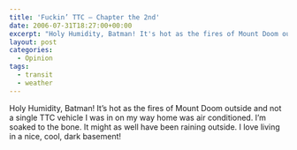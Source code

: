 ```yaml
---
title: 'Fuckin’ TTC – Chapter the 2nd'
date: 2006-07-31T18:27:00+00:00
excerpt: "Holy Humidity, Batman! It's hot as the fires of Mount Doom outside and not a single TTC vehicle I was in on my way"
layout: post
categories:
  - Opinion
tags:
  - transit
  - weather
---
```

Holy Humidity, Batman! It’s hot as the fires of Mount Doom outside and not a single TTC vehicle I was in on my way home was air conditioned. I’m soaked to the bone. It might as well have been raining outside. I love living in a nice, cool, dark basement!
